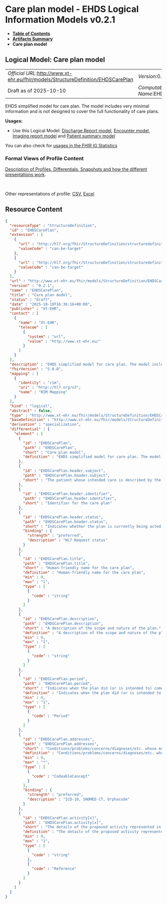 # Care plan model - EHDS Logical Information Models v0.2.1

* [**Table of Contents**](toc.md)
* [**Artifacts Summary**](artifacts.md)
* **Care plan model**

## Logical Model: Care plan model 

| | |
| :--- | :--- |
| *Official URL*:http://www.xt-ehr.eu/fhir/models/StructureDefinition/EHDSCarePlan | *Version*:0.2.1 |
| Draft as of 2025-10-10 | *Computable Name*:EHDSCarePlan |

 
EHDS simplified model for care plan. The model includes very minimal information and is not designed to cover the full functionality of care plans. 

**Usages:**

* Use this Logical Model: [Discharge Report model](StructureDefinition-EHDSDischargeReport.md), [Encounter model](StructureDefinition-EHDSEncounter.md), [Imaging report model](StructureDefinition-EHDSImagingReport.md) and [Patient summary model](StructureDefinition-EHDSPatientSummary.md)

You can also check for [usages in the FHIR IG Statistics](https://packages2.fhir.org/xig/xtehr.eu.ehds.models|current/StructureDefinition/EHDSCarePlan)

### Formal Views of Profile Content

 [Description of Profiles, Differentials, Snapshots and how the different presentations work](http://build.fhir.org/ig/FHIR/ig-guidance/readingIgs.html#structure-definitions). 

 

Other representations of profile: [CSV](StructureDefinition-EHDSCarePlan.csv), [Excel](StructureDefinition-EHDSCarePlan.xlsx) 



## Resource Content

```json
{
  "resourceType" : "StructureDefinition",
  "id" : "EHDSCarePlan",
  "extension" : [
    {
      "url" : "http://hl7.org/fhir/StructureDefinition/structuredefinition-type-characteristics",
      "valueCode" : "can-be-target"
    },
    {
      "url" : "http://hl7.org/fhir/StructureDefinition/structuredefinition-type-characteristics",
      "valueCode" : "can-be-target"
    }
  ],
  "url" : "http://www.xt-ehr.eu/fhir/models/StructureDefinition/EHDSCarePlan",
  "version" : "0.2.1",
  "name" : "EHDSCarePlan",
  "title" : "Care plan model",
  "status" : "draft",
  "date" : "2025-10-10T16:36:16+00:00",
  "publisher" : "Xt-EHR",
  "contact" : [
    {
      "name" : "Xt-EHR",
      "telecom" : [
        {
          "system" : "url",
          "value" : "http://www.xt-ehr.eu/"
        }
      ]
    }
  ],
  "description" : "EHDS simplified model for care plan. The model includes very minimal information and is not designed to cover the full functionality of care plans.",
  "fhirVersion" : "5.0.0",
  "mapping" : [
    {
      "identity" : "rim",
      "uri" : "http://hl7.org/v3",
      "name" : "RIM Mapping"
    }
  ],
  "kind" : "logical",
  "abstract" : false,
  "type" : "http://www.xt-ehr.eu/fhir/models/StructureDefinition/EHDSCarePlan",
  "baseDefinition" : "http://www.xt-ehr.eu/fhir/models/StructureDefinition/EHDSDataSet",
  "derivation" : "specialization",
  "differential" : {
    "element" : [
      {
        "id" : "EHDSCarePlan",
        "path" : "EHDSCarePlan",
        "short" : "Care plan model",
        "definition" : "EHDS simplified model for care plan. The model includes very minimal information and is not designed to cover the full functionality of care plans."
      },
      {
        "id" : "EHDSCarePlan.header.subject",
        "path" : "EHDSCarePlan.header.subject",
        "short" : "The patient whose intended care is described by the plan."
      },
      {
        "id" : "EHDSCarePlan.header.identifier",
        "path" : "EHDSCarePlan.header.identifier",
        "short" : "Identifier for the care plan"
      },
      {
        "id" : "EHDSCarePlan.header.status",
        "path" : "EHDSCarePlan.header.status",
        "short" : "Indicates whether the plan is currently being acted upon, represents future intentions or is now a historical record.",
        "binding" : {
          "strength" : "preferred",
          "description" : "HL7 Request status"
        }
      },
      {
        "id" : "EHDSCarePlan.title",
        "path" : "EHDSCarePlan.title",
        "short" : "Human-friendly name for the care plan",
        "definition" : "Human-friendly name for the care plan",
        "min" : 0,
        "max" : "1",
        "type" : [
          {
            "code" : "string"
          }
        ]
      },
      {
        "id" : "EHDSCarePlan.description",
        "path" : "EHDSCarePlan.description",
        "short" : "A description of the scope and nature of the plan.",
        "definition" : "A description of the scope and nature of the plan.",
        "min" : 0,
        "max" : "1",
        "type" : [
          {
            "code" : "string"
          }
        ]
      },
      {
        "id" : "EHDSCarePlan.period",
        "path" : "EHDSCarePlan.period",
        "short" : "Indicates when the plan did (or is intended to) come into effect and end.",
        "definition" : "Indicates when the plan did (or is intended to) come into effect and end.",
        "min" : 0,
        "max" : "1",
        "type" : [
          {
            "code" : "Period"
          }
        ]
      },
      {
        "id" : "EHDSCarePlan.addresses",
        "path" : "EHDSCarePlan.addresses",
        "short" : "Conditions/problems/concerns/diagnoses/etc. whose management and/or mitigation are handled by this plan.",
        "definition" : "Conditions/problems/concerns/diagnoses/etc. whose management and/or mitigation are handled by this plan.",
        "min" : 0,
        "max" : "*",
        "type" : [
          {
            "code" : "CodeableConcept"
          }
        ],
        "binding" : {
          "strength" : "preferred",
          "description" : "ICD-10, SNOMED CT, Orphacode"
        }
      },
      {
        "id" : "EHDSCarePlan.activity[x]",
        "path" : "EHDSCarePlan.activity[x]",
        "short" : "The details of the proposed activity represented in a specific resource.",
        "definition" : "The details of the proposed activity represented in a specific resource.",
        "min" : 0,
        "max" : "1",
        "type" : [
          {
            "code" : "string"
          },
          {
            "code" : "Reference"
          }
        ]
      }
    ]
  }
}

```
